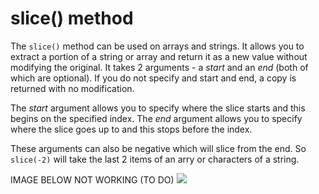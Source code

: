 # slice() method

The <code>slice()</code> method can be used on arrays and strings. It allows you to extract a portion of a string or array and return it as a new value without modifying the original. It takes 2 arguments - a <i>start</i> and an <i>end</i> (both of which are optional). If you do not specify and start and end, a copy is returned with no modification.

The <i>start</i> argument allows you to specify where the slice starts and this begins on the specified index. The <i>end</i> argument allows you to specify where the slice goes up to and this stops before the index.

These arguments can also be negative which will slice from the end. So <code>slice(-2)</code> will take the last 2 items of an arry or characters of a string.

IMAGE BELOW NOT WORKING (TO DO)
![](/assets/slice.png)

